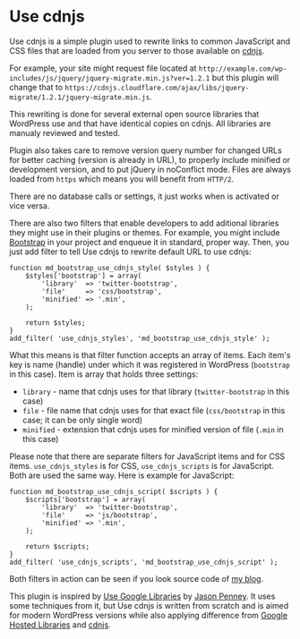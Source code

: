 Use cdnjs
===========================

Use cdnjs is a simple plugin used to rewrite links to common JavaScript and CSS files that are loaded from you server to those available on [cdnjs](https://cdnjs.com/).

For example, your site might request file located at `http://example.com/wp-includes/js/jquery/jquery-migrate.min.js?ver=1.2.1` but this plugin will change that to `https://cdnjs.cloudflare.com/ajax/libs/jquery-migrate/1.2.1/jquery-migrate.min.js`.

This rewriting is done for several external open source libraries that WordPress use and that have identical copies on cdnjs. All libraries are manualy reviewed and tested.

Plugin also takes care to remove version query number for changed URLs for better caching (version is already in URL), to properly include minified or development version, and to put jQuery in noConflict mode. Files are always loaded from `https` which means you will benefit from `HTTP/2`.

There are no database calls or settings, it just works when is activated or vice versa.

There are also two filters that enable developers to add aditional libraries they might use in their plugins or themes. For example, you might include [Bootstrap](http://getbootstrap.com/) in your project and enqueue it in standard, proper way. Then, you just add filter to tell Use cdnjs to rewrite default URL to use cdnjs:

```
function md_bootstrap_use_cdnjs_style( $styles ) {
	$styles['bootstrap'] = array(
		'library'  => 'twitter-bootstrap',
		'file'     => 'css/bootstrap',
		'minified' => '.min',
	);

	return $styles;
}
add_filter( 'use_cdnjs_styles', 'md_bootstrap_use_cdnjs_style' );
```

What this means is that filter function accepts an array of items. Each item's key is name (handle) under which it was registered in WordPress (`bootstrap` in this case). Item is array that holds three settings:
 * `library` - name that cdnjs uses for that library (`twitter-bootstrap` in this case)
 * `file` - file name that cdnjs uses for that exact file (`css/bootstrap` in this case; it can be only single word)
 * `minified` - extension that cdnjs uses for minified version of file (`.min` in this case)

Please note that there are separate filters for JavaScript items and for CSS items. `use_cdnjs_styles` is for CSS, `use_cdnjs_scripts` is for JavaScript. Both are used the same way. Here is example for JavaScript:
 
```
function md_bootstrap_use_cdnjs_script( $scripts ) {
	$scripts['bootstrap'] = array(
		'library'  => 'twitter-bootstrap',
		'file'     => 'js/bootstrap',
		'minified' => '.min',
	);

	return $scripts;
}
add_filter( 'use_cdnjs_scripts', 'md_bootstrap_use_cdnjs_script' );
```

Both filters in action can be seen if you look source code of [my blog](http://blog.milandinic.com/).

This plugin is inspired by [Use Google Libraries](https://github.com/jpenney/use-google-libraries) by [Jason Penney](http://jasonpenney.net/). It uses some techniques from it, but Use cdnjs is written from scratch and is aimed for modern WordPress versions while also applying difference from [Google Hosted Libraries](https://developers.google.com/speed/libraries/) and [cdnjs](https://cdnjs.com/).
